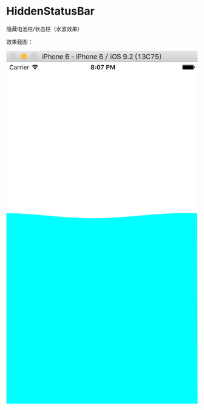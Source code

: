 # HiddenStatusBar

隐藏电池栏/状态栏（水波效果）

效果截图：

![ABC](https://raw.githubusercontent.com/ReverseScale/Water-wave-effect/master/F1D19B3E-06A2-4A1E-842F-8270BC846C53.png)
